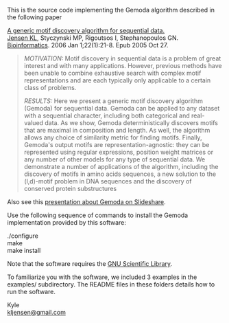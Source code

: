 
This is the source code implementing the Gemoda algorithm described in the following paper

[A generic motif discovery algorithm for sequential data.](http://bioinformatics.oxfordjournals.org/cgi/content/abstract/bti745v1)  
[Jensen KL](http://www.epernicus.com/klj), Styczynski MP, Rigoutsos I, Stephanopoulos GN.  
[Bioinformatics](http://bioinformatics.oxfordjournals.org/). 2006 Jan 1;22(1):21-8. Epub 2005 Oct 27.

> *MOTIVATION:* Motif discovery in sequential data is a problem of great interest and with many applications. However, previous methods have been unable to combine exhaustive search with complex motif representations and are each typically only applicable to a certain class of problems.
>  
> *RESULTS:* Here we present a generic motif discovery algorithm (Gemoda) for sequential data. Gemoda can be applied to any dataset with a sequential character, including both categorical and real-valued data. As we show, Gemoda deterministically discovers motifs that are maximal in composition and length. As well, the algorithm allows any choice of similarity metric for finding motifs. Finally, Gemoda's output motifs are representation-agnostic: they can be represented using regular expressions, position weight matrices or any number of other models for any type of sequential data. We demonstrate a number of applications of the algorithm, including the discovery of motifs in amino acids sequences, a new solution to the (l,d)-motif problem in DNA sequences and the discovery of conserved protein substructures

Also see this [presentation about Gemoda on Slideshare](http://www.slideshare.net/kljensen/gemoda).

Use the following sequence of commands to install the Gemoda implementation provided by this software:

./configure  
make   
make install

Note that the software requires the [GNU Scientific Library](http://www.gnu.org/software/gsl/).

To familiarize you with the software,  we included 3 examples in the examples/ subdirectory.  The README files in these folders details how to run the software.


Kyle  
<kljensen@gmail.com>